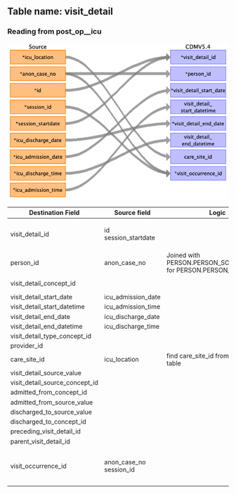 ## Table name: visit_detail

### Reading from post_op__icu

![](md_files/image9.png)

| Destination Field | Source field | Logic | Comment field |
| --- | --- | --- | --- |
| visit_detail_id | id<br>session_startdate |  | Autogenerated unique ids order by ‘session_startdate’ and ‘id’. |
| person_id | anon_case_no | Joined with PERSON.PERSON_SOURCE_VALUE for PERSON.PERSON_ID |  |
| visit_detail_concept_id |  |  | 32037 for Intensive Care |
| visit_detail_start_date | icu_admission_date |  |  |
| visit_detail_start_datetime | icu_admission_time |  |  |
| visit_detail_end_date | icu_discharge_date |  |  |
| visit_detail_end_datetime | icu_discharge_time |  |  |
| visit_detail_type_concept_id |  |  | 32879 for Registry |
| provider_id |  |  |  |
| care_site_id | icu_location | find care_site_id from care_site table |  |
| visit_detail_source_value |  |  | ICU |
| visit_detail_source_concept_id |  |  |  |
| admitted_from_concept_id |  |  |  |
| admitted_from_source_value |  |  |  |
| discharged_to_source_value |  |  |  |
| discharged_to_concept_id |  |  |  |
| preceding_visit_detail_id |  |  |  |
| parent_visit_detail_id |  |  |  |
| visit_occurrence_id | anon_case_no<br>session_id |  | Find matching case_no and session_id in table VISIT_OCCURRENCE for their VISIT_OCCURRENCE_ID |

